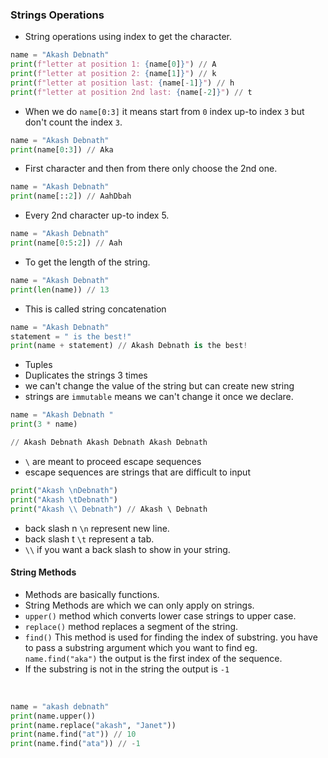 ### Strings Operations

-   String operations using index to get the character.

```python
name = "Akash Debnath"
print(f"letter at position 1: {name[0]}") // A
print(f"letter at position 2: {name[1]}") // k
print(f"letter at position last: {name[-1]}") // h
print(f"letter at position 2nd last: {name[-2]}") // t
```

-   When we do `name[0:3]` it means start from `0` index up-to index `3` but don't count the index `3`.

```python
name = "Akash Debnath"
print(name[0:3]) // Aka
```

-   First character and then from there only choose the 2nd one.

```python
name = "Akash Debnath"
print(name[::2]) // AahDbah
```

-   Every 2nd character up-to index 5.

```python
name = "Akash Debnath"
print(name[0:5:2]) // Aah
```

-   To get the length of the string.

```python
name = "Akash Debnath"
print(len(name)) // 13
```

-   This is called string concatenation

```python
name = "Akash Debnath"
statement = " is the best!"
print(name + statement) // Akash Debnath is the best!
```

-   Tuples
-   Duplicates the strings 3 times
-   we can't change the value of the string but can create new string
-   strings are `immutable` means we can't change it once we declare.

```python
name = "Akash Debnath "
print(3 * name)

// Akash Debnath Akash Debnath Akash Debnath
```

-   `\` are meant to proceed escape sequences
-   escape sequences are strings that are difficult to input

```python
print("Akash \nDebnath")
print("Akash \tDebnath")
print("Akash \\ Debnath") // Akash \ Debnath
```

-   back slash n `\n` represent new line.
-   back slash t `\t` represent a tab.
-   `\\` if you want a back slash to show in your string.

#### String Methods

-   Methods are basically functions.
-   String Methods are which we can only apply on strings.
-   `upper()` method which converts lower case strings to upper case.
-   `replace()` method replaces a segment of the string.
-   `find()` This method is used for finding the index of substring. you have to pass a substring argument which you want to find eg. `name.find("aka")` the output is the first index of the sequence.
-   If the substring is not in the string the output is `-1`

<br>

```python
name = "akash debnath"
print(name.upper())
print(name.replace("akash", "Janet"))
print(name.find("at")) // 10
print(name.find("ata")) // -1
```
